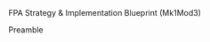 <!--
INSTRUCTION FOR GPT REWRITE · FPA Mk1Mod3 · 02. Strategy & Implementation Blueprint.md  
This note is part of a coordinated 21-file rewrite. The system has accumulated inconsistencies in terminology, outdated references, and fragmented logic. Your task is to:  
✅ Standardize terminology across the Mk1Mod3 system.
✅ Flag and fix misalignments between sections and related files.
✅ Deeply interlink this note with all other Mk1Mod3 documents using [[Note Name]] format.
✅ Maintain original meaning — but clarify, consolidate, and format for coherence.
✅ DO NOT create new ideas or models — restructure only based on what exists.  
Known systemic issues to watch for:
- Terms, role names, or procedures that differ between files and need unification.
- Notes that refer to concepts covered elsewhere without linking or quoting.
- Updates to frameworks or protocols that aren't reflected consistently.
- Lack of clear flow between orientation → training → execution → governance → feedback.  
Your rewrite goal:
Lay out strategic logic with no fluff, define implementation structure, and sync all references to actual SOP systems.  
Audience:
senior planners, doctrine reviewers
-->FPA Strategy & Implementation Blueprint (Mk1Mod3)  
Preamble